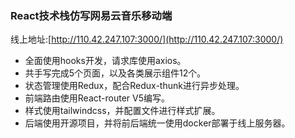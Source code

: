 ### React技术栈仿写网易云音乐移动端
线上地址:[http://110.42.247.107:3000/](http://110.42.247.107:3000/)
- 全面使用hooks开发，请求库使用axios。
- 共手写完成5个页面，以及各类展示组件12个。
- 状态管理使用Redux，配合Redux-thunk进行异步处理。
- 前端路由使用React-router V5编写。
- 样式使用tailwindcss，并配置文件进行样式扩展。
- 后端使用开源项目，并将前后端统一使用docker部署于线上服务器。
